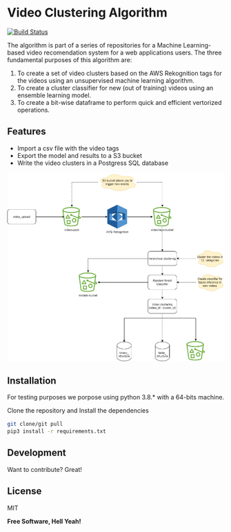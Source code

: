 # Video Clustering Algorithm 


[![Build Status](https://travis-ci.org/joemccann/dillinger.svg?branch=mastering)](https://travis-ci.org/joemccann/dillinger)

The algorithm is part of a series of repositories for a Machine Learning-based video recomendation system for a web applications users. The three fundamental purposes of this algorithm are:
1. To create a set of video clusters based on the AWS Rekognition tags for the videos using an unsupervised machine learning algorithm.
2. To create a cluster classifier for new (out of training) videos using an ensemble learning model.
3. To create a bit-wise dataframe to perform quick and efficient vertorized operations.

## Features

- Import a csv file with the video tags
- Export the model and results to a S3 bucket
- Write the video clusters in a Postgress SQL database

![Alt text](diagram.png "Main Structure")

## Installation

For testing purposes we porpose using python 3.8.* with a 64-bits machine. 

Clone the repository and Install the dependencies 

```sh
git clone/git pull
pip3 install -r requirements.txt
```

## Development

Want to contribute? Great!


## License

MIT

**Free Software, Hell Yeah!**

[//]: # (These are reference links used in the body of this note and get stripped out when the markdown processor does its job. There is no need to format nicely because it shouldn't be seen. Thanks SO - http://stackoverflow.com/questions/4823468/store-comments-in-markdown-syntax)

   [dill]: <https://github.com/joemccann/dillinger>
   [git-repo-url]: <https://github.com/joemccann/dillinger.git>
   [john gruber]: <http://daringfireball.net>
   [df1]: <http://daringfireball.net/projects/markdown/>
   [markdown-it]: <https://github.com/markdown-it/markdown-it>
   [Ace Editor]: <http://ace.ajax.org>
   [node.js]: <http://nodejs.org>
   [Twitter Bootstrap]: <http://twitter.github.com/bootstrap/>
   [jQuery]: <http://jquery.com>
   [@tjholowaychuk]: <http://twitter.com/tjholowaychuk>
   [express]: <http://expressjs.com>
   [AngularJS]: <http://angularjs.org>
   [Gulp]: <http://gulpjs.com>

   [PlDb]: <https://github.com/joemccann/dillinger/tree/master/plugins/dropbox/README.md>
   [PlGh]: <https://github.com/joemccann/dillinger/tree/master/plugins/github/README.md>
   [PlGd]: <https://github.com/joemccann/dillinger/tree/master/plugins/googledrive/README.md>
   [PlOd]: <https://github.com/joemccann/dillinger/tree/master/plugins/onedrive/README.md>
   [PlMe]: <https://github.com/joemccann/dillinger/tree/master/plugins/medium/README.md>
   [PlGa]: <https://github.com/RahulHP/dillinger/blob/master/plugins/googleanalytics/README.md>
